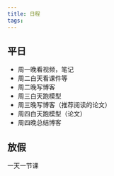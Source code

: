 ```yaml
---
title: 日程
tags:
---
```


## 平日

* 周一晚看视频，笔记
* 周二白天看课件等
* 周二晚写博客
* 周三白天跑模型
* 周三晚写博客（推荐阅读的论文）
* 周四白天跑模型（论文）
* 周四晚总结博客

## 放假

一天一节课





